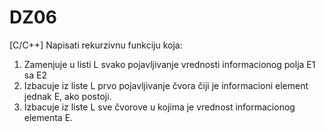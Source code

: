 # DZ06


[C/C++] Napisati rekurzivnu funkciju koja:

1. Zamenjuje u listi L svako pojavljivanje vrednosti informacionog polja E1 sa E2
2. Izbacuje iz liste L prvo pojavljivanje čvora čiji je informacioni element jednak E, ako
postoji.
3. Izbacuje iz liste L sve čvorove u kojima je vrednost informacionog elementa E.

